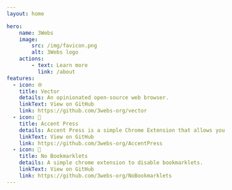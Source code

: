 ```yaml
---
layout: home

hero:
    name: 3Webs
    image:
        src: /img/favicon.png
        alt: 3Webs logo
    actions:
        - text: Learn more
          link: /about
features:
  - icon: 🌐
    title: Vector
    details: An opinionated open-source web browser.
    linkText: View on GitHub
    link: https://github.com/3webs-org/vector
  - icon: 📝
    title: Accent Press
    details: Accent Press is a simple Chrome Extension that allows you to easily write accents.
    linkText: View on GitHub
    link: https://github.com/3webs-org/AccentPress
  - icon: 🔖
    title: No Bookmarklets
    details: A simple chrome extension to disable bookmarklets.
    linkText: View on GitHub
    link: https://github.com/3webs-org/NoBookmarklets
---
```

